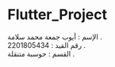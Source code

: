 # Flutter_Project

الإسم : أيوب جمعة محمد سلامة .\
رقم القيد : 2201805434 .\
القسم : حوسبة متنقلة .
